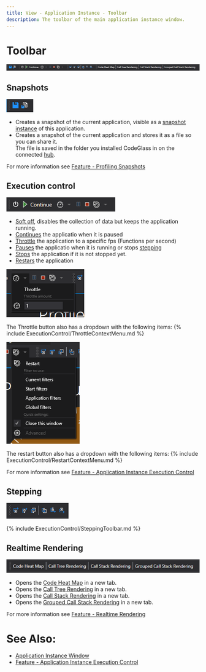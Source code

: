 ```yaml
---
title: View - Application Instance - Toolbar
description: The toolbar of the main application instance window.
---
```

# Toolbar
![assets/img/ApplicationInstanceWindow/Toolbar.png](../../../assets/img/ApplicationInstanceWindow/Toolbar.png)

## Snapshots
![assets/img/ApplicationInstanceWindow/ToolbarSnapshots.png](../../../assets/img/ApplicationInstanceWindow/ToolbarSnapshots.png)
- Creates a snapshot of the current application, visible as a [snapshot instance](../mainwindow/applicationInstance.md) of this application.
- Creates a snapshot of the current application and stores it as a file so you can share it. <br/>
    The file is saved in the folder you installed CodeGlass in on the connected [hub](../../features/CodeGlassHub.md).

For more information see [Feature - Profiling Snapshots](../../features/ProfilingSnapshots.md)

## Execution control
![assets/img/ApplicationInstanceWindow/ToolbarExecutionControl.png](../../../assets/img/ApplicationInstanceWindow/ToolbarExecutionControl.png)
- [Soft off](../../features/ApplicationInstanceExecutionControl.md#soft-off), disables the collection of data but keeps the application running.
- [Continues](../../features/ApplicationInstanceExecutionControl.md#pause--resume) the applicatio when it is paused
- [Throttle](../../features/ApplicationInstanceExecutionControl.md#throttle) the application to a specific fps (Functions per second)
- [Pauses](../../features/ApplicationInstanceExecutionControl.md#pause--resume) the applicatio when it is running or stops [stepping](../../features/ApplicationInstanceStepping.md)
- [Stops](../../features/ApplicationInstanceExecutionControl.md#stop) the application if it is not stopped yet.
- [Restars](../../features/ApplicationInstanceExecutionControl.md#restart) the application

![assets/img/ApplicationInstanceWindow/ToolbarThrottle.png](../../../assets/img/ApplicationInstanceWindow/ToolbarThrottle.png)

The Throttle button also has a dropdown with the following items:
{% include ExecutionControl/ThrottleContextMenu.md %}


![assets/img/ApplicationInstanceWindow/ToolbarRestart.png](../../../assets/img/ApplicationInstanceWindow/ToolbarRestart.png)

The restart button also has a dropdown with the following items:
{% include ExecutionControl/RestartContextMenu.md %}

For more information see [Feature - Application Instance Execution Control](../../features/ApplicationInstanceExecutionControl.md)

## Stepping
![assets/img/ApplicationInstanceWindow/ToolbarStepping.png](../../../assets/img/ApplicationInstanceWindow/ToolbarStepping.png)

{% include ExecutionControl/SteppingToolbar.md %}

## Realtime Rendering
![assets/img/ApplicationInstanceWindow/ToolbarRendering.png](../../../assets/img/ApplicationInstanceWindow/ToolbarRendering.png)

- Opens the [Code Heat Map](CodeHeatMap.md) in a new tab.
- Opens the [Call Tree Rendering](CallTreeRendering.md) in a new tab.
- Opens the [Call Stack Rendering](CallStackRendering.md) in a new tab.
- Opens the [Grouped Call Stack Rendering](GroupedCallStackRendering.md) in a new tab.

For more information see [Feature - Realtime Rendering](../../features/RealtimeRendering.md)
# See Also:
- [Application Instance Window](../ApplicationInstanceDockWindow.md)
- [Feature - Application Instance Execution Control](../../features/ApplicationInstanceExecutionControl.md)

